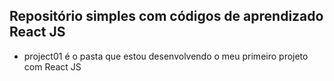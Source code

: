 ## Repositório simples com códigos de aprendizado React JS
- project01 é o pasta que estou desenvolvendo o meu primeiro projeto com React JS

